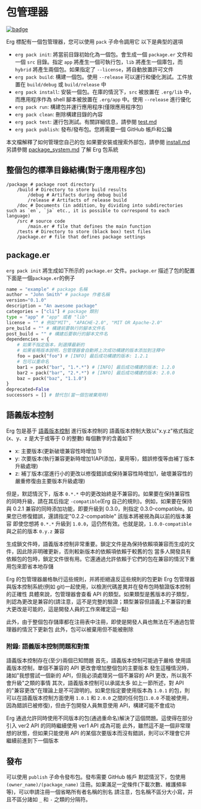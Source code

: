 # 包管理器

[![badge](https://img.shields.io/endpoint.svg?url=https%3A%2F%2Fgezf7g7pd5.execute-api.ap-northeast-1.amazonaws.com%2Fdefault%2Fsource_up_to_date%3Fowner%3Derg-lang%26repos%3Derg%26ref%3Dmain%26path%3Ddoc/EN/tools/pack.md%26commit_hash%3D06f8edc9e2c0cee34f6396fd7c64ec834ffb5352)](https://gezf7g7pd5.execute-api.ap-northeast-1.amazonaws.com/default/source_up_to_date?owner=erg-lang&repos=erg&ref=main&path=doc/EN/tools/pack.md&commit_hash=06f8edc9e2c0cee34f6396fd7c64ec834ffb5352)

Erg 標配有一個包管理器，您可以使用 `pack` 子命令調用它
以下是典型的選項

* `erg pack init`: 將當前目錄初始化為一個包。會生成一個 `package.er` 文件和一個 `src` 目錄。指定 `app` 將產生一個可執行包，`lib` 將產生一個庫包，而 `hybrid` 將產生兩個包。如果指定了 `--license`，將自動放置許可文件
* `erg pack build`: 構建一個包。使用 `--release` 可以運行和優化測試。工件放置在 `build/debug` 或 `build/release` 中
* `erg pack install`: 安裝一個包。在庫的情況下，`src` 被放置在 `.erg/lib` 中，而應用程序作為 shell 腳本被放置在 `.erg/app` 中。使用 `--release` 進行優化
* `erg pack run`: 構建包并運行應用程序(僅限應用程序包)
* `erg pack clean`: 刪除構建目錄的內容
* `erg pack test`: 運行包測試。有關詳細信息，請參閱 [test.md](./test.md)
* `erg pack publish`: 發布/發布包。您將需要一個 GitHub 帳戶和公鑰

本文檔解釋了如何管理您自己的包
如果要安裝或搜索外部包，請參閱 [install.md](./install.md)
另請參閱 [package_system.md](../syntax/33_package_system.md) 了解 Erg 包系統

## 整個包的標準目錄結構(對于應用程序包)

```console
/package # package root directory
    /build # Directory to store build results
        /debug # Artifacts during debug build
        /release # Artifacts of release build
    /doc # Documents (in addition, by dividing into subdirectories such as `en`, `ja` etc., it is possible to correspond to each language)
    /src # source code
        /main.er # file that defines the main function
    /tests # Directory to store (black box) test files
    /package.er # file that defines package settings
```

## package.er

`erg pack init` 將生成如下所示的 `package.er` 文件。`package.er` 描述了包的配置
下面是一個`package.er`的例子

```python
name = "example" # package 名稱
author = "John Smith" # package 作者名稱
version="0.1.0"
description = "An awesome package"
categories = ["cli"] # package 類別
type = "app" # "app" 或者 "lib"
license = "" # 例如"MIT", "APACHE-2.0", "MIT OR Apache-2.0"
pre_build = "" # 構建前要執行的腳本文件名
post_build = "" # 構建后要執行的腳本文件名
dependencies = {
    # 如果不指定版本，則選擇最新的
    # 如果省略版本說明，包管理器會自動將上次成功構建的版本添加到注釋中
    foo = pack("foo") # [INFO] 最后成功構建的版本: 1.2.1
    # 包可以重命名
    bar1 = pack("bar", "1.*.*") # [INFO] 最后成功構建的版本: 1.2.0
    bar2 = pack("bar", "2.*.*") # [INFO] 最后成功構建的版本: 2.0.0
    baz = pack("baz", "1.1.0")
}
deprecated=False
successors = [] # 替代包(當一個包被棄用時)
```

## 語義版本控制

Erg 包是基于 [語義版本控制](https://semver.org/lang/zh-CN/) 進行版本控制的
語義版本控制大致以"x.y.z"格式指定(x、y、z 是大于或等于 0 的整數)
每個數字的含義如下

* x: 主要版本(更新破壞兼容性時增加 1)
* y: 次要版本(執行兼容更新時增加1(API添加，棄用等)，錯誤修復等由補丁版本升級處理)
* z: 補丁版本(當進行小的更改以修復錯誤或保持兼容性時增加1，破壞兼容性的嚴重修復由主要版本升級處理)

但是，默認情況下，版本 `0.*.*` 中的更改始終是不兼容的。如果要在保持兼容性的同時升級，請在其后指定 `-compatible`(Erg 自己的規則)。例如，如果要在保持與 0.2.1 兼容的同時添加功能，即要升級到 0.3.0，則指定 0.3.0-compatible。如果您已修復錯誤，還請指定"0.2.2-compatible"
該版本將被視為與以前的版本兼容
即使您想將 `0.*.*` 升級到 `1.0.0`，這仍然有效。也就是說，`1.0.0-compatible` 與之前的版本 `0.y.z` 兼容

生成鎖文件時，語義版本控制非常重要。鎖定文件是為保持依賴項兼容而生成的文件，因此除非明確更新，否則較新版本的依賴項依賴于較舊的包
當多人開發具有依賴包的包時，鎖定文件很有用。它還通過允許依賴于它們的包在兼容的情況下重用包來節省本地存儲

Erg 的包管理器嚴格執行這些規則，并將拒絕違反這些規則的包更新
Erg 包管理器與版本控制系統(例如 git)一起使用，以檢測代碼差異并在發布包時驗證版本控制的正確性
具體來說，包管理器會查看 API 的類型。如果類型是舊版本的子類型，則認為更改是兼容的(請注意，這不是完整的驗證；類型兼容但語義上不兼容的重大更改是可能的，這是開發人員的工作來確定這一點)

此外，由于整個包存儲庫都在注冊表中注冊，即使是開發人員也無法在不通過包管理器的情況下更新包
此外，包可以被棄用但不能被刪除

### 附錄: 語義版本控制問題和對策

語義版本控制存在(至少)兩個已知問題
首先，語義版本控制可能過于嚴格
使用語義版本控制，單個不兼容的 API 更改會增加整個包的主要版本
發生這種情況時，諸如"我想嘗試一個新的 API，但我必須處理另一個不兼容的 API 更改，所以我不會升級"之類的事情
其次，語義版本控制可以承諾太多
如上一節所述，對 API 的"兼容更改"在理論上是不可證明的。如果您指定要使用版本為 `1.0.1` 的包，則可以在語義版本控制方面使用 `1.0.1` 和 `2.0.0` 之間的任何包(`1.0.0` 不能被使用，因為錯誤已被修復)，但由于包開發人員無意使用 API，構建可能不會成功

Erg 通過允許同時使用不同版本的包(通過重命名)解決了這個問題。這使得在部分引入 ver2 API 的同時繼續使用 ver1 API 成為可能
此外，雖然這不是一個非常理想的狀態，但如果只能使用 API 的某個次要版本而沒有錯誤，則可以不理會它并繼續前進到下一個版本

## 發布

可以使用 `publish` 子命令發布包。發布需要 GitHub 帳戶
默認情況下，包使用 `(owner_name)/(package_name)` 注冊。如果滿足一定條件(下載次數、維護頻率等)，可以申請注冊一個省略所有者名稱的別名
請注意，包名稱不區分大小寫，并且不區分諸如 `_` 和 `-` 之類的分隔符。